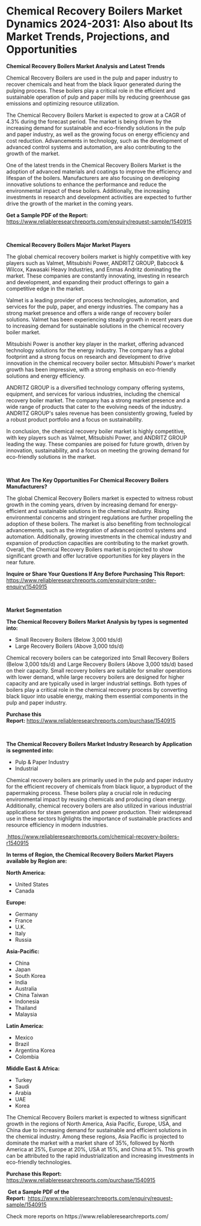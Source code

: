 <p><h1>Chemical Recovery Boilers Market Dynamics 2024-2031: Also about Its Market Trends, Projections, and Opportunities</h1></p><p><strong>Chemical Recovery Boilers Market Analysis and Latest Trends</strong></p>
<p><p>Chemical Recovery Boilers are used in the pulp and paper industry to recover chemicals and heat from the black liquor generated during the pulping process. These boilers play a critical role in the efficient and sustainable operation of pulp and paper mills by reducing greenhouse gas emissions and optimizing resource utilization.</p><p>The Chemical Recovery Boilers Market is expected to grow at a CAGR of 4.3% during the forecast period. The market is being driven by the increasing demand for sustainable and eco-friendly solutions in the pulp and paper industry, as well as the growing focus on energy efficiency and cost reduction. Advancements in technology, such as the development of advanced control systems and automation, are also contributing to the growth of the market.</p><p>One of the latest trends in the Chemical Recovery Boilers Market is the adoption of advanced materials and coatings to improve the efficiency and lifespan of the boilers. Manufacturers are also focusing on developing innovative solutions to enhance the performance and reduce the environmental impact of these boilers. Additionally, the increasing investments in research and development activities are expected to further drive the growth of the market in the coming years.</p></p>
<p><strong>Get a Sample PDF of the Report:&nbsp;</strong> <a href="https://www.reliableresearchreports.com/enquiry/request-sample/1540915">https://www.reliableresearchreports.com/enquiry/request-sample/1540915</a></p>
<p>&nbsp;</p>
<p><strong>Chemical Recovery Boilers Major Market Players</strong></p>
<p><p>The global chemical recovery boilers market is highly competitive with key players such as Valmet, Mitsubishi Power, ANDRITZ GROUP, Babcock & Wilcox, Kawasaki Heavy Industries, and Enmas Andritz dominating the market. These companies are constantly innovating, investing in research and development, and expanding their product offerings to gain a competitive edge in the market.</p><p>Valmet is a leading provider of process technologies, automation, and services for the pulp, paper, and energy industries. The company has a strong market presence and offers a wide range of recovery boiler solutions. Valmet has been experiencing steady growth in recent years due to increasing demand for sustainable solutions in the chemical recovery boiler market.</p><p>Mitsubishi Power is another key player in the market, offering advanced technology solutions for the energy industry. The company has a global footprint and a strong focus on research and development to drive innovation in the chemical recovery boiler sector. Mitsubishi Power's market growth has been impressive, with a strong emphasis on eco-friendly solutions and energy efficiency.</p><p>ANDRITZ GROUP is a diversified technology company offering systems, equipment, and services for various industries, including the chemical recovery boiler market. The company has a strong market presence and a wide range of products that cater to the evolving needs of the industry. ANDRITZ GROUP's sales revenue has been consistently growing, fueled by a robust product portfolio and a focus on sustainability.</p><p>In conclusion, the chemical recovery boiler market is highly competitive, with key players such as Valmet, Mitsubishi Power, and ANDRITZ GROUP leading the way. These companies are poised for future growth, driven by innovation, sustainability, and a focus on meeting the growing demand for eco-friendly solutions in the market.</p></p>
<p>&nbsp;</p>
<p><strong>What Are The Key Opportunities For Chemical Recovery Boilers Manufacturers?</strong></p>
<p><p>The global Chemical Recovery Boilers market is expected to witness robust growth in the coming years, driven by increasing demand for energy-efficient and sustainable solutions in the chemical industry. Rising environmental concerns and stringent regulations are further propelling the adoption of these boilers. The market is also benefiting from technological advancements, such as the integration of advanced control systems and automation. Additionally, growing investments in the chemical industry and expansion of production capacities are contributing to the market growth. Overall, the Chemical Recovery Boilers market is projected to show significant growth and offer lucrative opportunities for key players in the near future.</p></p>
<p><strong>Inquire or Share Your Questions If Any Before Purchasing This Report:</strong> <a href="https://www.reliableresearchreports.com/enquiry/pre-order-enquiry/1540915">https://www.reliableresearchreports.com/enquiry/pre-order-enquiry/1540915</a></p>
<p>&nbsp;</p>
<p><strong>Market Segmentation</strong></p>
<p><strong>The Chemical Recovery Boilers Market Analysis by types is segmented into:</strong></p>
<p><ul><li>Small Recovery Boilers (Below 3,000 tds/d)</li><li>Large Recovery Boilers (Above 3,000 tds/d)</li></ul></p>
<p><p>Chemical recovery boilers can be categorized into Small Recovery Boilers (Below 3,000 tds/d) and Large Recovery Boilers (Above 3,000 tds/d) based on their capacity. Small recovery boilers are suitable for smaller operations with lower demand, while large recovery boilers are designed for higher capacity and are typically used in larger industrial settings. Both types of boilers play a critical role in the chemical recovery process by converting black liquor into usable energy, making them essential components in the pulp and paper industry.</p></p>
<p><strong>Purchase this Report:&nbsp;</strong><a href="https://www.reliableresearchreports.com/purchase/1540915">https://www.reliableresearchreports.com/purchase/1540915</a></p>
<p>&nbsp;</p>
<p><strong>The Chemical Recovery Boilers Market Industry Research by Application is segmented into:</strong></p>
<p><ul><li>Pulp & Paper Industry</li><li>Industrial</li></ul></p>
<p><p>Chemical recovery boilers are primarily used in the pulp and paper industry for the efficient recovery of chemicals from black liquor, a byproduct of the papermaking process. These boilers play a crucial role in reducing environmental impact by reusing chemicals and producing clean energy. Additionally, chemical recovery boilers are also utilized in various industrial applications for steam generation and power production. Their widespread use in these sectors highlights the importance of sustainable practices and resource efficiency in modern industries.</p></p>
<p><a href="https://www.reliableresearchreports.com/chemical-recovery-boilers-r1540915">&nbsp;https://www.reliableresearchreports.com/chemical-recovery-boilers-r1540915</a></p>
<p><strong>In terms of Region, the Chemical Recovery Boilers Market Players available by Region are:</strong></p>
<p>
    <p> <strong> North America: </strong>
        <ul>
            <li>United States</li>
            <li>Canada</li>
        </ul>
        </p> 
    <p> <strong> Europe: </strong>
        <ul>
            <li>Germany</li>
            <li>France</li>
            <li>U.K.</li>
            <li>Italy</li>
            <li>Russia</li>
        </ul>
        </p> 
    <p> <strong> Asia-Pacific: </strong>
        <ul>
            <li>China</li>
            <li>Japan</li>
            <li>South Korea</li>
            <li>India</li>
            <li>Australia</li>
            <li>China Taiwan</li>
            <li>Indonesia</li>
            <li>Thailand</li>
            <li>Malaysia</li>
        </ul>
        </p> 
    <p> <strong> Latin America: </strong>
        <ul>
            <li>Mexico</li>
            <li>Brazil</li>
            <li>Argentina Korea</li>
            <li>Colombia</li>
        </ul>
        </p> 
    <p> <strong> Middle East & Africa: </strong>
        <ul>
            <li>Turkey</li>
            <li>Saudi</li>
            <li>Arabia</li>
            <li>UAE</li>
            <li>Korea</li>
        </ul>
    </p>
    </p>
<p><p>The Chemical Recovery Boilers market is expected to witness significant growth in the regions of North America, Asia Pacific, Europe, USA, and China due to increasing demand for sustainable and efficient solutions in the chemical industry. Among these regions, Asia Pacific is projected to dominate the market with a market share of 35%, followed by North America at 25%, Europe at 20%, USA at 15%, and China at 5%. This growth can be attributed to the rapid industrialization and increasing investments in eco-friendly technologies.</p></p>
<p><strong>Purchase this Report: </strong><a href="https://www.reliableresearchreports.com/purchase/1540915">https://www.reliableresearchreports.com/purchase/1540915</a></p>
<p>&nbsp;<strong>Get a Sample PDF of the Report:&nbsp;&nbsp;</strong><a href="https://www.reliableresearchreports.com/enquiry/request-sample/1540915">https://www.reliableresearchreports.com/enquiry/request-sample/1540915</a></p>
<p><strong></strong></p>
<p>Check more reports on https://www.reliableresearchreports.com/</p>